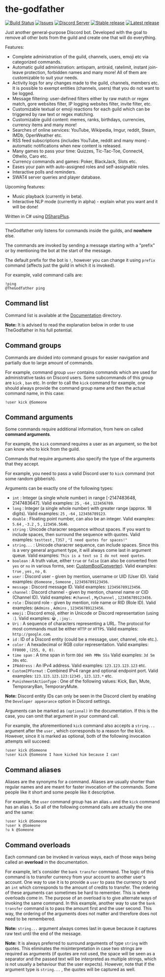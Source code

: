 ﻿# the-godfather

[![Build Status](https://ci.appveyor.com/api/projects/status/axn087nlq6ha783x?svg=true)](https://ci.appveyor.com/project/ivan-ristovic/the-godfather)
[![Issues](https://img.shields.io/github/issues/ivan-ristovic/the-godfather.svg)](https://github.com/ivan-ristovic/the-godfather/issues)
[![Discord Server](https://img.shields.io/discord/201315884709576705.svg?label=discord)](https://discord.me/worldmafia)
[![Stable release](https://img.shields.io/github/release/ivan-ristovic/the-godfather.svg?label=stable)](https://github.com/ivan-ristovic/the-godfather/releases)
[![Latest release](https://img.shields.io/github/tag-pre/ivan-ristovic/the-godfather.svg?label=latest)](https://github.com/ivan-ristovic/the-godfather/releases)

Just another general-purpose Discord bot. Developed with the goal to remove all other bots from the guild and create one that will do everything.

Features:
- Complete administration of the guild, channels, users, emoji etc via categorized commands.
- Automatic guild administration: antispam, antiraid, ratelimit, instant join-leave protection, forbidden names and many more! All of them are customizable to suit your needs.
- Activity logs for any changes made to the guild, channels, members etc. It is possible to exempt entities (channels, users) that you do not want to be logged.
- Message filtering: user-defined filters either by raw match or regex match, gore websites filter, IP logging websites filter, invite filter, etc.
- Customizable textual or emoji reactions for each guild which can be triggered by raw text or regex matching.
- Customizable guild content: memes, ranks, birthdays, currencies, currency items and many more!
- Searches of online services: YouTube, Wikipedia, Imgur, reddit, Steam, IMDb, OpenWeather etc.
- RSS feed subscriptions (includes YouTube, reddit and many more) - automatic notifications when new content is released.
- Many games to pass your time: Quizzes, Tic-Tac-Toe, Connect4, Othello, Caro etc. 
- Currency commands and games: Poker, BlackJack, Slots etc.
- Eases your pain with auto-assigned roles and self-assignable roles.
- Interactive polls and reminders.
- SWAT4 server queries and player database.

Upcoming features:
- Music playback (currently in beta).
- Interactive NLP mode (currently in alpha) - explain what you want and it will be done!


Written in C# using [DSharpPlus](https://github.com/DSharpPlus/DSharpPlus).

---

TheGodfather only listens for commands inside the guilds, and **nowhere** else.

The commands are invoked by sending a message starting with a "prefix" or by mentioning the bot at the start of the message.

The default prefix for the bot is ``!``, however you can change it using ``prefix`` command (affects just the guild in which it is invoked). 

For example, valid command calls are: 
```
!ping
@TheGodfather ping
```


## Command list

Command list is available at the [Documentation](Documentation/README.md) directory.

**Note:** It is advised to read the explanation below in order to use TheGodfather in his full potential.


## Command groups

Commands are divided into command groups for easier navigation and partially due to large amount of commands. 

For example, command group ``user`` contains commands which are used for administrative tasks on Discord users. Some subcommands of this group are ``kick`` , ``ban`` etc. 
In order to call the ``kick`` command for example, one should always provide the command group name and then the actual command name, in this case: 
```
!user kick @Someone
```


## Command arguments

Some commands require additional information, from here on called **command arguments**.

For example, the ``kick`` command requires a user as an argument, so the bot can know who to kick from the guild.

Commands that require arguments also specify the type of the arguments that they accept. 

For example, you need to pass a valid Discord user to ``kick`` command (not some random gibberish).

Arguments can be exactly one of the following types: 
* ``int`` : Integer (a single whole number) in range [-2147483648, 2147483647]. Valid examples: ``25`` , ``-64`` , ``123456789``.
* ``long`` : Integer (a single whole number) with greater range (approx. 18 digits). Valid examples: ``25`` , ``-64`` , ``123456789123``.
* ``double`` : Floating point number, can also be an integer. Valid examples: ``5.64`` , ``-3.2`` , ``5`` , ``123456.5646``.
* ``string`` : Unicode characrer sequence without spaces. If you want to include spaces, then surround the sequence with quotes. Valid examples: ``testtest`` , ``T3S7`` , ``"I need quotes for spaces!"``
* ``string...`` : Unicode characrer sequence, can include spaces. Since this is a very general argument type, it will always come last in argument queue. Valid examples: ``This is a text so I do not need quotes``.
* ``boolean`` : A truth value, either ``true`` or ``false`` (can also be converted from ``yes`` or ``no`` in various forms, see: [CustomBoolConverter](TheGodfather/Common/Converters/CustomBoolConverter.cs)). Valid examples: ``true`` , ``yes`` , ``no`` , ``0``.
* ``user`` : Discord user - given by mention, username or UID (User ID). Valid examples: ``@Someone`` , ``Someone`` , ``123456789123456``.
* ``message`` : Discord message ID. Valid examples: ``123456789123456``.
* ``channel`` : Discord channel - given by mention, channel name or CID (Channel ID). Valid examples: ``#channel`` , ``MyChannel`` , ``123456789123456``.
* ``role`` : Discord role - given by mention, role name or RID (Role ID). Valid examples: ``@Admins`` , ``Admins`` , ``123456789123456``.
* ``emoji`` : Discord emoji, either in Unicode or Discord representation (using ``:``). Valid examples: ``😂`` , ``:joy:``.
* ``Uri`` : A sequence of characters representing a URL. The protocol for most commands must be either ``HTTP`` or ``HTTPS``. Valid examples: ``http://google.com``.
* ``id`` : ID of a Discord entity (could be a message, user, channel, role etc.).
* ``color`` : A hexadecimal or RGB color representation. Valid examples: ``FF0000`` , ``(255, 0, 0)``.
* ``time span`` : A time span in form ``DDd HHh MMm SSs`` Valid examples: ``3d 5m 30s`` etc. 
* ``IPAddress`` : An IPv4 address. Valid examples: ``123.123.123.123`` etc. 
* ``CustomIPFormat`` : Combined IPv4 range and optional endpoint port. Valid examples: ``123.123.123.123:12345`` , ``123.123.*`` etc. 
* ``PunishmentActionType`` : One of the following values: Kick, Ban, Mute, TemporaryBan, TemporaryMute. 


**Note:** Discord entity IDs can only be seen in the Discord client by enabling the ``Developer appearance`` option in Discord settings.

Arguments can be marked as ``(optional)`` in the documentation. If this is the case, you can omit that argument in your command call.

For example, the aforementioned ``kick`` command also accepts a ``string...`` argument after the ``user`` , which corresponds to a reason for the kick. However, since it is marked as optional, both of the following invocation attempts will succeed:
```
!user kick @Someone
!user kick @Someone I have kicked him because I can!
```


## Command aliases

Aliases are the synonyms for a command.
Aliases are usually shorter than regular names and are meant for faster invocation of the commands. Some people like it short and some people like it descriptive.

For example, the ``user`` command group has an alias ``u`` and the ``kick`` command has an alias ``k``. So all of the following command calls are actually the one and the same:
```
!user kick @Someone
!user k @Someone
!u k @Someone
```


## Command overloads

Each command can be invoked in various ways, each of those ways being called an **overload** in the documentation. 

For example, let's consider the ``bank transfer`` command. The logic of this command is to transfer currency from your account to another user's account. 
One way to use it is to provide a ``user`` to pass the currency to and an ``int`` which corresponds to the amount of credits to transfer. 
The ordering of these arguments can sometimes be hard to remember. This is where overloads come in. The purpose of an overload is to give alternate ways of invoking the same command.
In this example, another way to use the ``bank transfer`` command is to pass the amount first and the user second.
This way, the ordering of the arguments does not matter and therefore does not need to be remembered.

**Note:** ``string...`` argument always comes last in queue because it captures raw text until the end of the message.

**Note:** It is always preferred to surround arguments of type ``string`` with quotes. 
This eliminates the misinterpretation in case two strings are required as arguments (if quotes are not used, the space will be seen as a separator and the passed text will be interpreted as multiple strings, which is not usually a behaviour that the user expects). However, note that if the argument type is ``string...`` , the quotes will be captured as well.
